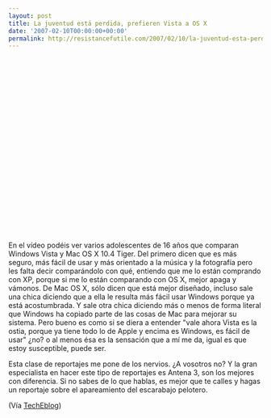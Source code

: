 ```yaml
---
layout: post
title: La juventud está perdida, prefieren Vista a OS X
date: '2007-02-10T00:00:00+00:00'
permalink: http://resistancefutile.com/2007/02/10/la-juventud-esta-perdida-prefieren-vista-a-os-x/
---
```

<object width="425" height="350"><param name="movie" value="http://www.youtube.com/v/tlsBbijPEUQ"></param><param name="wmode" value="transparent"></param><embed src="http://www.youtube.com/v/tlsBbijPEUQ" type="application/x-shockwave-flash" wmode="transparent" width="425" height="350"></embed></object>

En el vídeo podéis ver varios adolescentes de 16 años que comparan Windows Vista y Mac OS X 10.4 Tiger. Del primero dicen que es más seguro, más fácil de usar y más orientado a la música y la fotografía pero les falta decir comparándolo con qué, entiendo que me lo están comprando con XP, porque si me lo están comparando con OS X, mejor apaga y vámonos. De Mac OS X, sólo dicen que está mejor diseñado, incluso sale una chica diciendo que a ella le resulta más fácil usar Windows porque ya está acostumbrada. Y sale otra chica diciendo más o menos de forma literal que Windows ha copiado parte de las cosas de Mac para mejorar su sistema. Pero bueno es como si se diera a entender "vale ahora Vista es la ostia, porque ya tiene todo lo de Apple y encima es Windows, es fácil de usar" ¿no? o al menos ésa es la sensación que a mí me da, igual es que estoy susceptible, puede ser.

Esta clase de reportajes me pone de los nervios. ¿A vosotros no? Y la gran especialista en hacer este tipo de reportajes es Antena 3, son los mejores con diferencia. Si no sabes de lo que hablas, es mejor que te calles y hagas un reportaje sobre el apareamiento del escarabajo pelotero.

(Vía <a href="http://www.techeblog.com/index.php/tech-gadget/bbc-teens-on-vista-and-os-x">TechEblog</a>)
